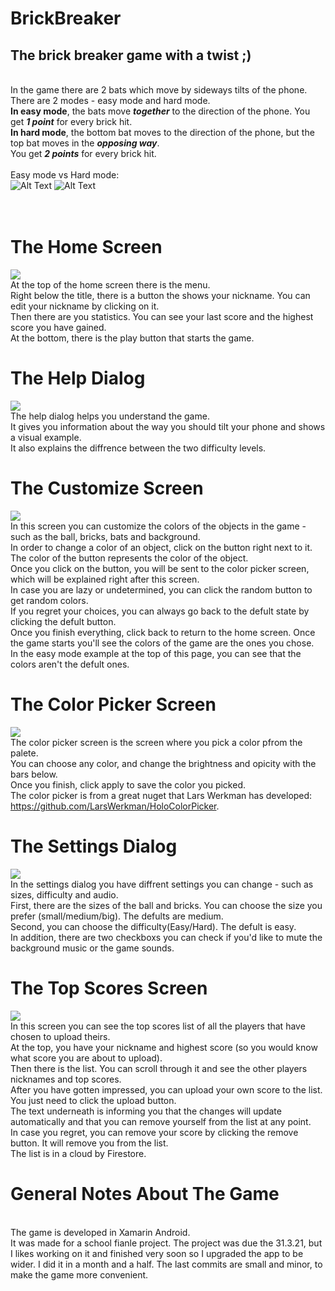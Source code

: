 # BrickBreaker
## The brick breaker game with a twist ;)
<br>In the game there are 2 bats which move by sideways tilts of the phone.
<br>There are 2 modes - easy mode and hard mode.
<br>**In easy mode**, the bats move _**together**_ to the direction of the phone. You get _**1 point**_ for every brick hit.
<br>**In hard mode**, the bottom bat moves to the direction of the phone, but the top bat moves in the _**opposing way**_.
<br>You get _**2 points**_ for every brick hit.<br/>
<br> Easy mode vs Hard mode: <br/>
![Alt Text](https://media.giphy.com/media/vskvO3qjyRT3v8DOdl/giphy.gif)
![Alt Text](https://media.giphy.com/media/72RYjviBpzCuwtVdjF/giphy.gif)
</br> </br> </br>
# The Home Screen
![](Images/home_screen.jpeg)
<br> At the top of the home screen there is the menu. 
<br> Right below the title, there is a button the shows your nickname. You can edit your nickname by clicking on it.
<br> Then there are you statistics. You can see your last score and the highest score you have gained.
<br> At the bottom, there is the play button that starts the game.

# The Help Dialog
![](Images/help_dialog.jpeg)
<br> The help dialog helps you understand the game.
<br> It gives you information about the way you should tilt your phone and shows a visual example.
<br> It also explains the diffrence between the two difficulty levels.

# The Customize Screen
![](Images/customize_screen.jpeg)
<br> In this screen you can customize the colors of the objects in the game - such as the ball, bricks, bats and background.
<br> In order to change a color of an object, click on the button right next to it. The color of the button represents the color of the object.
<br> Once you click on the button, you will be sent to the color picker screen, which will be explained right after this screen.
<br> In case you are lazy or undetermined, you can click the random button to get random colors.
<br> If you regret your choices, you can always go back to the defult state by clicking the defult button.
<br> Once you finish everything, click back to return to the home screen. Once the game starts you'll see the colors of the game are the ones you chose.
<br> In the easy mode example at the top of this page, you can see that the colors aren't the defult ones.

# The Color Picker Screen
![](Images/colorpicker_screen.jpeg)
<br> The color picker screen is the screen where you pick a color pfrom the palete.
<br> You can choose any color, and change the brightness and opicity with the bars below.
<br> Once you finish, click apply to save the color you picked.
<br> The color picker is from a great nuget that Lars Werkman has developed: https://github.com/LarsWerkman/HoloColorPicker.

# The Settings Dialog
![](Images/settings_dialog.jpeg)
<br> In the settings dialog you have diffrent settings you can change - such as sizes, difficulty and audio.
<br> First, there are the sizes of the ball and bricks. You can choose the size you prefer (small/medium/big). The defults are medium.
<br> Second, you can choose the difficulty(Easy/Hard). The defult is easy.
<br> In addition, there are two checkboxs you can check if you'd like to mute the background music or the game sounds.

# The Top Scores Screen
![](Images/top_scores_1.jpeg)
<br> In this screen you can see the top scores list of all the players that have chosen to upload theirs.
<br> At the top, you have your nickname and highest score (so you would know what score you are about to upload).
<br> Then there is the list. You can scroll through it and see the other players nicknames and top scores.
<br> After you have gotten impressed, you can upload your own score to the list. You just need to click the upload button.
<br> The text underneath is informing you that the changes will update automatically and that you can remove yourself from the list at any point.
<br> In case you regret, you can remove your score by clicking the remove button. It will remove you from the list.
<br> The list is in a cloud by Firestore.

# General Notes About The Game
<br> The game is developed in Xamarin Android.
<br> It was made for a school fianle project. The project was due the 31.3.21, but I likes working on it and finished very soon so I upgraded the app to be wider. I did it in a month and a half. The last commits are small and minor, to make the game more convenient.



